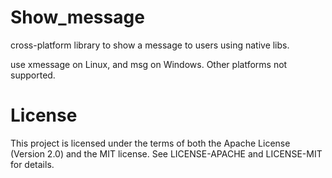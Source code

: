 Show_message
========

cross-platform library to show a message to users using native libs.

use xmessage on Linux, and msg on Windows. Other platforms not supported.

License
=======

This project is licensed under the terms of both the Apache License (Version 2.0) and the MIT
license. See LICENSE-APACHE and LICENSE-MIT for details.
